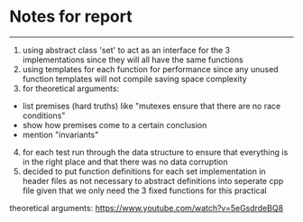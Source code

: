 # Notes for report
----

1. using abstract class 'set' to act as an interface for the 3 implementations since they
will all have the same functions 
2. using templates for each function for performance since any unused function templates will
not compile saving space complexity
3. for theoretical arguments:
  - list premises (hard truths) like "mutexes ensure that there are no race conditions"
  - show how premises come to a certain conclusion
  - mention "invariants"
4. for each test run through the data structure to ensure that everything is in the right place
and that there was no data corruption
5. decided to put function definitions for each set implementation in header files as not necessary to
abstract definitions into seperate cpp file given that we only need the 3 fixed functions for this practical

theoretical arguments:
https://www.youtube.com/watch?v=5eGsdrdeBQ8